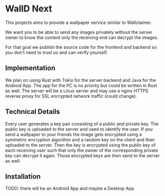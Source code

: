 # WallD Next

This projects aims to provide a wallpaper service similar to Wallclaimer.

We want you to be able to send any images privately without the server
owner to know the content only the receiving end can decrypt the images.

For that goal we publish the source code for the frontend and backend
so you don't need to trust us and can verify yourself.


## Implementation

We plan on using Rust with Tokio for the server backend and Java for the Android App.
The app for the PC is no priority but could be written in Rust as well.
The server will be a Linux server and may use a nginx HTTPS reverse proxy
for SSL encrypted network traffic (could change).


## Technical Details

Every user generates a key pair consisting of a public and private key.
The public key is uploaded to the server and used to identify the user.
If you send a wallpaper to your friends the image gets encrypted using a
symmetric encryption algorithm and a random key on the client and then uploaded to the server.
Then the key is encrypted using the public key of each receiving user such that only the
owner of the corresponding private key can decrypt it again. Those encrypted keys are then send
to the server as well.

## Installation

TODO: there will be an Android App and maybe a Desktop App